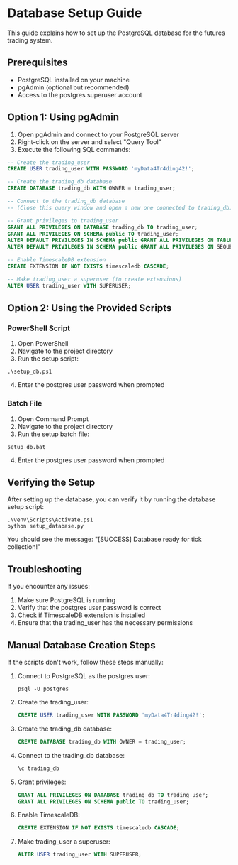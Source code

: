 # Database Setup Guide

This guide explains how to set up the PostgreSQL database for the futures trading system.

## Prerequisites

- PostgreSQL installed on your machine
- pgAdmin (optional but recommended)
- Access to the postgres superuser account

## Option 1: Using pgAdmin

1. Open pgAdmin and connect to your PostgreSQL server
2. Right-click on the server and select "Query Tool"
3. Execute the following SQL commands:

```sql
-- Create the trading_user
CREATE USER trading_user WITH PASSWORD 'myData4Tr4ding42!';

-- Create the trading_db database
CREATE DATABASE trading_db WITH OWNER = trading_user;

-- Connect to the trading_db database
-- (Close this query window and open a new one connected to trading_db)

-- Grant privileges to trading_user
GRANT ALL PRIVILEGES ON DATABASE trading_db TO trading_user;
GRANT ALL PRIVILEGES ON SCHEMA public TO trading_user;
ALTER DEFAULT PRIVILEGES IN SCHEMA public GRANT ALL PRIVILEGES ON TABLES TO trading_user;
ALTER DEFAULT PRIVILEGES IN SCHEMA public GRANT ALL PRIVILEGES ON SEQUENCES TO trading_user;

-- Enable TimescaleDB extension
CREATE EXTENSION IF NOT EXISTS timescaledb CASCADE;

-- Make trading_user a superuser (to create extensions)
ALTER USER trading_user WITH SUPERUSER;
```

## Option 2: Using the Provided Scripts

### PowerShell Script

1. Open PowerShell
2. Navigate to the project directory
3. Run the setup script:

```
.\setup_db.ps1
```

4. Enter the postgres user password when prompted

### Batch File

1. Open Command Prompt
2. Navigate to the project directory
3. Run the setup batch file:

```
setup_db.bat
```

4. Enter the postgres user password when prompted

## Verifying the Setup

After setting up the database, you can verify it by running the database setup script:

```
.\venv\Scripts\Activate.ps1
python setup_database.py
```

You should see the message: "[SUCCESS] Database ready for tick collection!"

## Troubleshooting

If you encounter any issues:

1. Make sure PostgreSQL is running
2. Verify that the postgres user password is correct
3. Check if TimescaleDB extension is installed
4. Ensure that the trading_user has the necessary permissions

## Manual Database Creation Steps

If the scripts don't work, follow these steps manually:

1. Connect to PostgreSQL as the postgres user:
   ```
   psql -U postgres
   ```

2. Create the trading_user:
   ```sql
   CREATE USER trading_user WITH PASSWORD 'myData4Tr4ding42!';
   ```

3. Create the trading_db database:
   ```sql
   CREATE DATABASE trading_db WITH OWNER = trading_user;
   ```

4. Connect to the trading_db database:
   ```sql
   \c trading_db
   ```

5. Grant privileges:
   ```sql
   GRANT ALL PRIVILEGES ON DATABASE trading_db TO trading_user;
   GRANT ALL PRIVILEGES ON SCHEMA public TO trading_user;
   ```

6. Enable TimescaleDB:
   ```sql
   CREATE EXTENSION IF NOT EXISTS timescaledb CASCADE;
   ```

7. Make trading_user a superuser:
   ```sql
   ALTER USER trading_user WITH SUPERUSER;
   ```